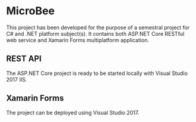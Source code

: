 # MicroBee
This project has been developed for the purpose of a semestral project for C# and .NET platform subject(s). It contains both ASP.NET Core
RESTful web service and Xamarin Forms multiplatform application.

## REST API
The ASP.NET Core project is ready to be started locally with Visual Studio 2017 IIS.

## Xamarin Forms
The project can be deployed using Visual Studio 2017.
